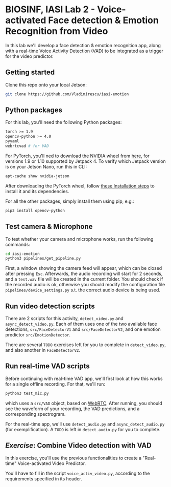 # BIOSINF, IASI Lab 2 - Voice-activated Face detection & Emotion Recognition from Video

In this lab we'll develop a face detection & emotion recognition app, along with a real-time Voice Activity Detection (VAD) to be integrated as a trigger for the video predictor.

## Getting started

Clone this repo onto your local Jetson:
```bash
git clone https://github.com/Vladimirescu/iasi-emotion
```

## Python packages

For this lab, you'll need the following Python packages:
```bash
torch >= 1.9
opencv-python >= 4.0
pyyaml
webrtcvad # for VAD
```

For PyTorch, you'll ned to download the NVIDIA wheel from [here](https://forums.developer.nvidia.com/t/pytorch-for-jetson/72048#:~:text=PyTorch-,v1.9.0,-JetPack%204.4%20(L4T)), 
for versions 1.9 or 1.10 supported by Jetpack 4.
To verify which Jetpack version is on your Jetson Nano, run this in CLI:
```bash
apt-cache show nvidia-jetson
```
After downloading the PyTorch wheel, follow [these Installation steps](https://forums.developer.nvidia.com/t/pytorch-for-jetson/72048#:~:text=download%20from%20above.-,%3E%20Python%203,-%23%20substitute%20the%20link) to install it and its dependencies.

For all the other packages, simply install them using pip, e.g.:
```bash
pip3 install opencv-python
```

## Test camera & Microphone

To test whether your camera and microphone works, run the following commands:
```bash
cd iasi-emotion
python3 pipelines/get_pipeline.py
```
First, a window showing the camera feed will appear, which can be closed after pressing `Esc`. Afterwards, the audio recording will start for 2 seconds, and a `test.wav` file will
be created in the current folder. You should check if the recorded audio is ok, otherwise you should modify the configuration file `pipelines/device_settings.py` s.t. the correct 
audio device is being used.

## Run video detection scripts

There are 2 scripts for this activity, `detect_video.py` and `async_detect_video.py`. Each of them uses one of the two available face detections, `src/FaceDetectorV1` and `src/FaceDetectorV2`,
and one emotion predictor `src/EmotionDetector`.

There are several `TODO` exercises left for you to complete in `detect_video.py`, and also another in `FaceDetectorV2`.

## Run real-time VAD scripts

Before continuing with real-time VAD app, we'll first look at how this works for a single offline recording. 
For that, we'll run:
```bash
python3 test_mic.py
```
which uses a `src/VAD` object, based on [WebRTC](https://webrtc.org). 
After running, you should see the waveform of your recording, the VAD predictions, and a corresponding spectrogram. 

For the real-time app, we'll use `detect_audio.py` and `async_detect_audio.py` (for exemplification). A `TODO` is left in `detect_audio.py` for you to complete.

## *Exercise*: Combine Video detection with VAD

In this exercise, you'll use the previous functionalities to create a "Real-time" Voice-activated Video Predictor.

You'll have to fill in the script `voice_activ_video.py`, according to the requirements specified in its header.
